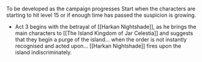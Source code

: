 To be developed as the campaign progresses
Start when the characters are starting to hit level 15 or if enough time has passed the suspicion is growing.

- Act 3 begins with the betrayal of [[Harkan Nightshade]], as he brings the main characters to [[The Island Kingdom of Jar Celestia]] and suggests that they begin a purge of the island... when the order is not instantly recognised and acted upon... [[Harkan Nightshade]] fires upon the island indiscriminately.